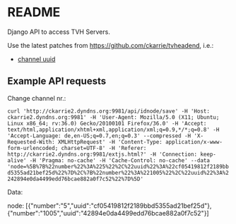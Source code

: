 # README #

Django API to access TVH Servers.

Use the latest patches from https://github.com/ckarrie/tvheadend, i.e.:

* [channel uuid](https://github.com/ckarrie/tvheadend/commit/1f0b59ca37e07ab53910782b5e8302a3d0085645)

## Example API requests ##

Change channel nr.:

```curl 'http://ckarrie2.dyndns.org:9981/api/idnode/save' -H 'Host: ckarrie2.dyndns.org:9981' -H 'User-Agent: Mozilla/5.0 (X11; Ubuntu; Linux x86_64; rv:36.0) Gecko/20100101 Firefox/36.0' -H 'Accept: text/html,application/xhtml+xml,application/xml;q=0.9,*/*;q=0.8' -H 'Accept-Language: de,en-US;q=0.7,en;q=0.3' --compressed -H 'X-Requested-With: XMLHttpRequest' -H 'Content-Type: application/x-www-form-urlencoded; charset=UTF-8' -H 'Referer: http://ckarrie2.dyndns.org:9981/extjs.html?' -H 'Connection: keep-alive' -H 'Pragma: no-cache' -H 'Cache-Control: no-cache' --data 'node=%5B%7B%22number%22%3A%225%22%2C%22uuid%22%3A%22cf05419812f2189bbd5355ad21bef25d%22%7D%2C%7B%22number%22%3A%221005%22%2C%22uuid%22%3A%2242894e0da4499edd76bcae882a0f7c52%22%7D%5D'```

Data:

node: [{"number":"5","uuid":"cf05419812f2189bbd5355ad21bef25d"},{"number":"1005","uuid":"42894e0da4499edd76bcae882a0f7c52"}]